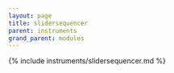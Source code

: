```yaml
---
layout: page
title: slidersequencer
parent: instruments
grand_parent: modules
---
```


{% include instruments/slidersequencer.md %}
